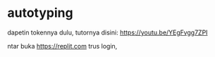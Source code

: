 # autotyping

dapetin tokennya dulu, tutornya disini: https://youtu.be/YEgFvgg7ZPI

ntar buka https://replit.com trus login, 
